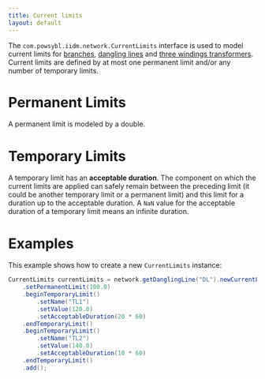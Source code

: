 ```yaml
---
title: Current limits
layout: default
---
```


The `com.powsybl.iidm.network.CurrentLimits` interface is used to model current limits for [branches](branch.md),
[dangling lines](danglingLine.md) and [three windings transformers](threeWindingsTransformer.md).
Current limits are defined by at most one permanent limit and/or any number of temporary limits.

# Permanent Limits
A permanent limit is modeled by a double. 

# Temporary Limits
A temporary limit has an **acceptable duration**. The component on which the current limits are applied can safely remain
between the preceding limit (it could be another temporary limit or a permanent limit) and this limit for a duration up to the acceptable duration.
A `NaN` value for the acceptable duration of a temporary limit means an infinite duration.

# Examples
This example shows how to create a new `CurrentLimits` instance:
```java
CurrentLimits currentLimits = network.getDanglingLine("DL").newCurrentLimits()
    .setPermanentLimit(100.0)
    .beginTemporaryLimit()
        .setName("TL1")
        .setValue(120.0)
        .setAcceptableDuration(20 * 60)
    .endTemporaryLimit()
    .beginTemporaryLimit()
        .setName("TL2")
        .setValue(140.0)
        .setAcceptableDuration(10 * 60)
    .endTemporaryLimit()
    .add();
```
